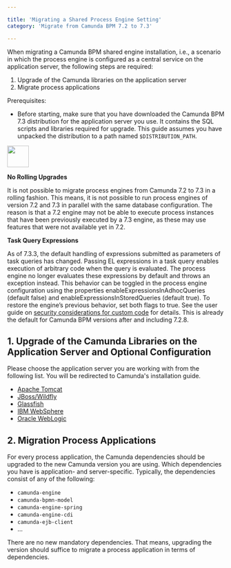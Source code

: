 ```yaml
---

title: 'Migrating a Shared Process Engine Setting'
category: 'Migrate from Camunda BPM 7.2 to 7.3'

---
```


When migrating a Camunda BPM shared engine installation, i.e., a scenario in which the process engine is configured as a central service on the application server, the following steps are required:

1. Upgrade of the Camunda libraries on the application server
2. Migrate process applications

Prerequisites:

* Before starting, make sure that you have downloaded the Camunda BPM 7.3 distribution for the application server you use. It contains the SQL scripts and libraries required for upgrade. This guide assumes you have unpacked the distribution to a path named `$DISTRIBUTION_PATH`.

<div class="alert alert-warning">
  <div class="row">
    <div class="col-md-1">
      <img src="ref:asset:/assets/img/welcome/real-life.png" height="50" />
    </div>
    <div class="col-md-11">
      <p><strong>No Rolling Upgrades</strong></p>
      <p>It is not possible to migrate process engines from Camunda 7.2 to 7.3 in a rolling fashion. This means, it is not possible to run process engines of version 7.2 and 7.3 in parallel with the same database configuration. The reason is that a 7.2 engine may not be able to execute process instances that have been previously executed by a 7.3 engine, as these may use features that were not available yet in 7.2.</p>
    </div>
  </div>
</div>

<div class="alert alert-warning">
  <p><strong>Task Query Expressions</strong></p>
  <p>
    As of 7.3.3, the default handling of expressions submitted as
    parameters of task queries has changed. Passing EL expressions in a
    task query enables execution of arbitrary code when the query is
    evaluated. The process engine no longer evaluates these expressions by
    default and throws an exception instead. This behavior can be toggled
    in the process engine configuration using the properties
    enableExpressionsInAdhocQueries (default false) and
    enableExpressionsInStoredQueries (default true). To restore the
    engine’s previous behavior, set both flags to true. See the user guide
    on  <a href="ref:/guides/user-guide/#process-engine-custom-code-and-security">security
    considerations for custom code</a> for details. This is already the
    default for Camunda BPM versions after and including 7.2.8.
  </p>
</div>

## 1. Upgrade of the Camunda Libraries on the Application Server and Optional Configuration

Please choose the application server you are working with from the following list. You will be redirected to Camunda's installation guide.

* [Apache Tomcat][tomcat-migration]
* [JBoss/Wildfly][jboss-migration]
* [Glassfish][glassfish-migration]
* [IBM WebSphere][websphere-migration]
* [Oracle WebLogic][weblogic-migration]

## 2. Migration Process Applications

For every process application, the Camunda dependencies should be upgraded to the new Camunda version you are using. Which dependencies you have is application- and server-specific. Typically, the dependencies consist of any of the following:

* `camunda-engine`
* `camunda-bpmn-model`
* `camunda-engine-spring`
* `camunda-engine-cdi`
* `camunda-ejb-client`
* ...

There are no new mandatory dependencies. That means, upgrading the version should suffice to migrate a process application in terms of dependencies.

[tomcat-migration]: ref:/guides/installation-guide/tomcat/#migration-migrate-from-camunda-bpm-72-to-camunda-bpm-73
[jboss-migration]: ref:/guides/installation-guide/jboss/#migration-migrate-from-camunda-bpm-72-to-camunda-bpm-73
[glassfish-migration]: ref:/guides/installation-guide/glassfish/#migration-migrate-from-camunda-bpm-72-to-camunda-bpm-73
[websphere-migration]: ref:/guides/installation-guide/was/#migration-migrate-from-camunda-bpm-72-to-camunda-bpm-73
[weblogic-migration]: ref:/guides/installation-guide/wls/#migration-migrate-from-camunda-bpm-72-to-camunda-bpm-73
